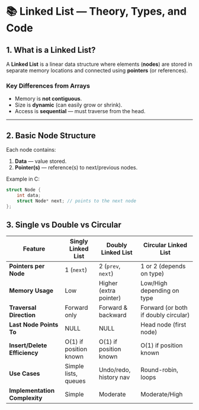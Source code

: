 # 📚 Linked List — Theory, Types, and Code

## 1. What is a Linked List?
A **Linked List** is a linear data structure where elements (**nodes**) are stored in separate memory locations and connected using **pointers** (or references).

### Key Differences from Arrays
- Memory is **not contiguous**.
- Size is **dynamic** (can easily grow or shrink).
- Access is **sequential** — must traverse from the head.

---

## 2. Basic Node Structure
Each node contains:
1. **Data** — value stored.
2. **Pointer(s)** — reference(s) to next/previous nodes.

Example in C:
```c
struct Node {
    int data;
    struct Node* next; // points to the next node
};
```
## 3. Single vs Double vs Circular

| Feature                       | **Singly Linked List** | **Doubly Linked List** | **Circular Linked List**             |
| ----------------------------- | ---------------------- | ---------------------- | ------------------------------------ |
| **Pointers per Node**         | 1 (`next`)             | 2 (`prev`, `next`)     | 1 or 2 (depends on type)             |
| **Memory Usage**              | Low                    | Higher (extra pointer) | Low/High depending on type           |
| **Traversal Direction**       | Forward only           | Forward & backward     | Forward (or both if doubly circular) |
| **Last Node Points To**       | NULL                   | NULL                   | Head node (first node)               |
| **Insert/Delete Efficiency**  | O(1) if position known | O(1) if position known | O(1) if position known               |
| **Use Cases**                 | Simple lists, queues   | Undo/redo, history nav | Round-robin, loops                   |
| **Implementation Complexity** | Simple                 | Moderate               | Moderate/High                        |
